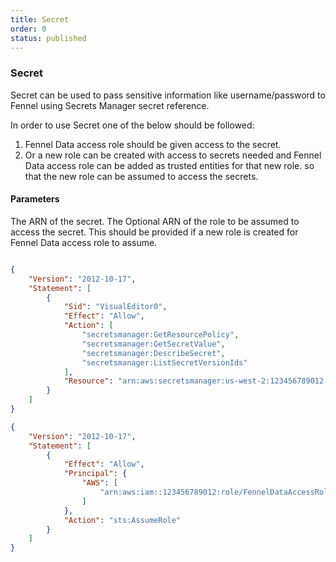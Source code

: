 ```yaml
---
title: Secret
order: 0
status: published
---
```


### Secret
Secret can be used to pass sensitive information like username/password to Fennel using Secrets Manager secret reference.

In order to use Secret one of the below should be followed:
1. Fennel Data access role should be given access to the secret. 
2. Or a new role can be created with access to secrets needed and Fennel Data access role can be added as trusted entities for that new role. so that the new role can be assumed to access the secrets.


#### Parameters

<Expandable title="arn" type="str">
The ARN of the secret.
</Expandable>

<Expandable title="role_arn" type="Optional[str]">
The Optional ARN of the role to be assumed to access the secret.
This should be provided if a new role is created for Fennel Data access role to assume.
</Expandable>

<pre snippet="api-reference/sources/kafka#secret"
    status="success" message="Using secrets with kafka"
></pre>

```JSON message="Example Permission policy for new role"
{
	"Version": "2012-10-17",
	"Statement": [
		{
			"Sid": "VisualEditor0",
			"Effect": "Allow",
			"Action": [
				"secretsmanager:GetResourcePolicy",
				"secretsmanager:GetSecretValue",
				"secretsmanager:DescribeSecret",
				"secretsmanager:ListSecretVersionIds"
			],
			"Resource": "arn:aws:secretsmanager:us-west-2:123456789012:secret:my-secret-name-I4hSKr"
		}
	]
}
```

```JSON message="Example Trusted relationship for the new role"
{
    "Version": "2012-10-17",
    "Statement": [
        {
            "Effect": "Allow",
            "Principal": {
                "AWS": [
                    "arn:aws:iam::123456789012:role/FennelDataAccessRole"
                ]
            },
            "Action": "sts:AssumeRole"
        }
    ]
}
```
